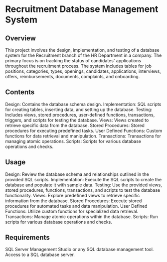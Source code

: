 # Recruitment Database Management System

## Overview
This project involves the design, implementation, and testing of a database system for the Recruitment branch of the HR Department in a company. The primary focus is on tracking the status of candidates' applications throughout the recruitment process. The system includes tables for job positions, categories, types, openings, candidates, applications, interviews, offers, reimbursements, documents, complaints, and onboarding.

## Contents
Design: Contains the database schema design.
Implementation: SQL scripts for creating tables, inserting data, and setting up the database.
Testing: Includes views, stored procedures, user-defined functions, transactions, triggers, and scripts for testing the database.
Views: Views created to retrieve specific data from the database.
Stored Procedures: Stored procedures for executing predefined tasks.
User Defined Functions: Custom functions for data retrieval and manipulation.
Transactions: Transactions for managing atomic operations.
Scripts: Scripts for various database operations and checks.

## Usage
Design: Review the database schema and relationships outlined in the provided SQL scripts.
Implementation: Execute the SQL scripts to create the database and populate it with sample data.
Testing: Use the provided views, stored procedures, functions, transactions, and scripts to test the database functionality.
Views: Explore predefined views to retrieve specific information from the database.
Stored Procedures: Execute stored procedures for automated tasks and data manipulation.
User Defined Functions: Utilize custom functions for specialized data retrieval.
Transactions: Manage atomic operations within the database.
Scripts: Run scripts for various database operations and checks.

## Requirements
SQL Server Management Studio or any SQL database management tool.
Access to a SQL database server.
